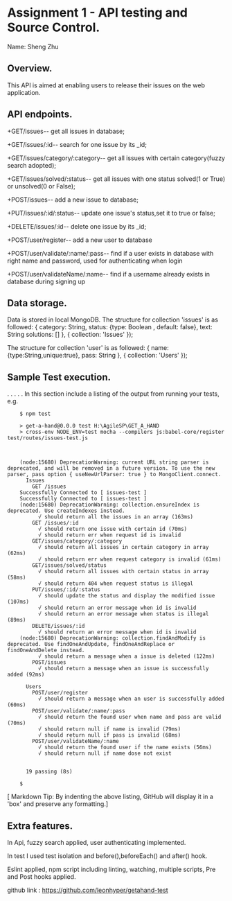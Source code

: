 # Assignment 1 - API testing and Source Control.

Name: Sheng Zhu

## Overview.

This API is aimed at enabling users to release their issues on the web application.

## API endpoints.

+GET/issues-- get all issues in database;

+GET/issues/:id-- search for one issue by its _id;

+GET/issues/category/:category-- get all issues with certain category(fuzzy search adopted);

+GET/issues/solved/:status-- get all issues with one status solved(1 or True) or unsolved(0 or False);

+POST/issues-- add a new issue to database;

+PUT/issues/:id/:status-- update one issue's status,set it to true or false;

+DELETE/issues/:id-- delete one issue by its _id;

+POST/user/register-- add a new user to database

+POST/user/validate/:name/:pass-- find if a user exists in database with right name and password, used for authenticating when login

+POST/user/validateName/:name-- find if a username already exists in database during signing up
## Data storage.
Data is stored in local MongoDB.
The structure for collection 'issues' is as followed:
{
        category: String,
        status: {type: Boolean , default: false},
        text: String
        solutions: []
 },
    { collection: 'Issues' });

The structure for collection 'user' is as followed:
{
        name: {type:String,unique:true},
        pass: String
    },
    { collection: 'Users' });

## Sample Test execution.
. . . . . In this section include a listing of the output from running your tests, e.g.

        $ npm test

        > get-a-hand@0.0.0 test H:\AgileSP\GET_A_HAND
        > cross-env NODE_ENV=test mocha --compilers js:babel-core/register test/routes/issues-test.js



        (node:15680) DeprecationWarning: current URL string parser is deprecated, and will be removed in a future version. To use the new parser, pass option { useNewUrlParser: true } to MongoClient.connect.
          Issues
            GET /issues
        Successfully Connected to [ issues-test ]
        Successfully Connected to [ issues-test ]
        (node:15680) DeprecationWarning: collection.ensureIndex is deprecated. Use createIndexes instead.
              √ should return all the issues in an array (163ms)
            GET /issues/:id
              √ should return one issue with certain id (70ms)
              √ should return err when request id is invalid
            GET/issues/category/:category
              √ should return all issues in certain category in array (62ms)
              √ should return err when request category is invalid (61ms)
            GET/issues/solved/status
              √ should return all issues with certain status in array (58ms)
              √ should return 404 when request status is illegal
            PUT/issues/:id/:status
              √ should update the status and display the modified issue (107ms)
              √ should return an error message when id is invalid
              √ should return an error message when status is illegal (89ms)
            DELETE/issues/:id
              √ should return an error message when id is invalid
        (node:15680) DeprecationWarning: collection.findAndModify is deprecated. Use findOneAndUpdate, findOneAndReplace or findOneAndDelete instead.
              √ should return a message when a issue is deleted (122ms)
            POST/issues
              √ should return a message when an issue is successfully added (92ms)

          Users
            POST/user/register
              √ should return a message when an user is successfully added (60ms)
            POST/user/validate/:name/:pass
              √ should return the found user when name and pass are valid (70ms)
              √ should return null if name is invalid (79ms)
              √ should return null if pass is invalid (68ms)
            POST/user/validateName/:name
              √ should return the found user if the name exists (56ms)
              √ should return null if name dose not exist


          19 passing (8s)

        $

[ Markdown Tip: By indenting the above listing, GitHub will display it in a 'box' and preserve any formatting.]

## Extra features.
In Api, fuzzy search applied, user authenticating implemented.

In test I used test isolation and before(),beforeEach() and after() hook.

Eslint applied, npm script including linting, watching, multiple scripts, Pre and Post hooks applied.

github link : https://github.com/leonhyper/getahand-test
